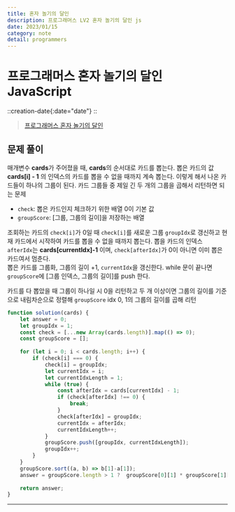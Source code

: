 ```yaml
---
title: 혼자 놀기의 달인
description: 프로그래머스 LV2 혼자 놀기의 달인 js
date: 2023/01/15
category: note
detail: programmers
---
```


# 프로그래머스 혼자 놀기의 달인 JavaScript
::creation-date{:date="date"}
::

> <a href="https://school.programmers.co.kr/learn/courses/30/lessons/131130" target="_blank" class="font-bold">프로그래머스 혼자 놀기의 달인</a>

## 문제 풀이
매개변수 **cards**가 주어졌을 때, **cards**의 순서대로 카드를 뽑는다. 뽑은 카드의 값 **cards\[i] - 1** 의 인덱스의 카드를 뽑을 수 없을 때까지 계속 뽑는다. 이렇게 해서 나온 카드들이 하나의 그룹이 된다. 카드 그룹들 중 제일 긴 두 개의 그룹을 곱해서 리턴하면 되는 문제

- `check`: 뽑은 카드인지 체크하기 위한 배열 0이 기본 값
- `groupScore`: [그룹, 그룹의 길이]을 저장하는 배열

조회하는 카드의 `check[i]`가 0일 때 `check[i]`를 새로운 그룹 `groupIdx`로 갱신하고 현재 카드에서 시작하여 카드를 뽑을 수 없을 때까지 뽑는다. 뽑을 카드의 인덱스 `afterIdx`는 **cards\[currentIdx]-1** 이며, `check[afterIdx]`가 0이 아니면 이미 뽑은 카드여서 멈춘다.  
뽑은 카드를 그룹화, 그룹의 길이 +1, `currentIdx`을 갱신한다. while 문이 끝나면 `groupScore`에 \[그룹 인덱스, 그룹의 길이]를 push 한다.

카드를 다 뽑았을 때 그룹이 하나일 시 0을 리턴하고 두 개 이상이면 그룹의 길이를 기준으로 내림차순으로 정렬해 `groupScore` idx 0, 1의 그룹의 길이를 곱해 리턴  

```js [solution.js]
function solution(cards) {
    let answer = 0;    
    let groupIdx = 1;
    const check = [...new Array(cards.length)].map(() => 0);
    const groupScore = [];
    
    for (let i = 0; i < cards.length; i++) {
        if (check[i] === 0) {
            check[i] = groupIdx;
            let currentIdx = i;
            let currentIdxLength = 1;
            while (true) {
                const afterIdx = cards[currentIdx] - 1;
                if (check[afterIdx] !== 0) {
                    break;
                }
                check[afterIdx] = groupIdx;
                currentIdx = afterIdx;
                currentIdxLength++;
            }
            groupScore.push([groupIdx, currentIdxLength]);
            groupIdx++;
        }
    }
    groupScore.sort((a, b) => b[1]-a[1]);
    answer = groupScore.length > 1 ?  groupScore[0][1] * groupScore[1][1] : 0;
        
    return answer;
}

```

---
